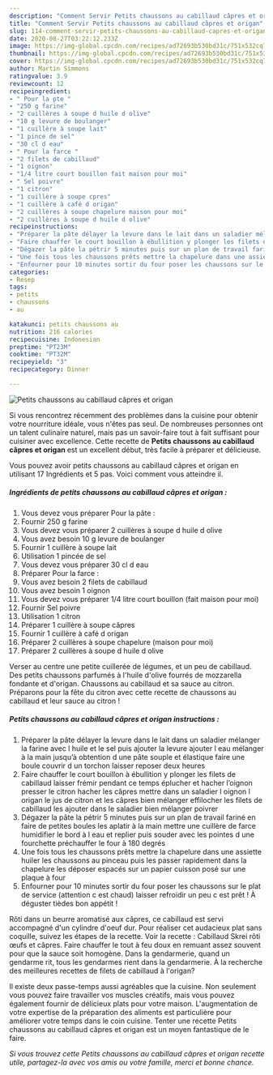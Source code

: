 ```yaml
---
description: "Comment Servir Petits chaussons au cabillaud câpres et origan"
title: "Comment Servir Petits chaussons au cabillaud câpres et origan"
slug: 114-comment-servir-petits-chaussons-au-cabillaud-capres-et-origan
date: 2020-08-27T03:22:12.233Z
image: https://img-global.cpcdn.com/recipes/ad72693b530bd31c/751x532cq70/petits-chaussons-au-cabillaud-capres-et-origan-photo-principale-de-la-recette.jpg
thumbnail: https://img-global.cpcdn.com/recipes/ad72693b530bd31c/751x532cq70/petits-chaussons-au-cabillaud-capres-et-origan-photo-principale-de-la-recette.jpg
cover: https://img-global.cpcdn.com/recipes/ad72693b530bd31c/751x532cq70/petits-chaussons-au-cabillaud-capres-et-origan-photo-principale-de-la-recette.jpg
author: Martin Simmons
ratingvalue: 3.9
reviewcount: 12
recipeingredient:
- " Pour la pte "
- "250 g farine"
- "2 cuillères à soupe d huile d olive"
- "10 g levure de boulanger"
- "1 cuillère à soupe lait"
- "1 pince de sel"
- "30 cl d eau"
- " Pour la farce "
- "2 filets de cabillaud"
- "1 oignon"
- "1/4 litre court bouillon fait maison pour moi"
- " Sel poivre"
- "1 citron"
- "1 cuillère à soupe cpres"
- "1 cuillère à café d origan"
- "2 cuillères à soupe chapelure maison pour moi"
- "2 cuillères à soupe d huile d olive"
recipeinstructions:
- "Préparer la pâte délayer la levure dans le lait dans un saladier mélanger la farine avec l huile et le sel puis ajouter la levure ajouter l eau mélanger à la main jusqu’à obtention d une pâte souple et élastique faire une boule couvrir d un torchon laisser reposer deux heures"
- "Faire chauffer le court bouillon à ébullition y plonger les filets de cabillaud laisser frémir pendant ce temps éplucher et hacher l’oignon presser le citron hacher les câpres mettre dans un saladier l oignon l origan le jus de citron et les câpres bien mélanger effilocher les filets de cabillaud les ajouter dans le saladier bien mélanger poivrer"
- "Dégazer la pâte la pétrir 5 minutes puis sur un plan de travail fariné en faire de petites boules les aplatir à la main mettre une cuillère de farce humidifier le bord à l eau et replier puis souder avec les pointes d une fourchette préchauffer le four à 180 degrés"
- "Une fois tous les chaussons prêts mettre la chapelure dans une assiette huiler les chaussons au pinceau puis les passer rapidement dans la chapelure les déposer espacés sur un papier cuisson posé sur une plaque à four"
- "Enfourner pour 10 minutes sortir du four poser les chaussons sur le plat de service (attention c est chaud) laisser refroidir un peu c est prêt ! À déguster tièdes bon appétit !"
categories:
- Resep
tags:
- petits
- chaussons
- au

katakunci: petits chaussons au 
nutrition: 216 calories
recipecuisine: Indonesian
preptime: "PT23M"
cooktime: "PT32M"
recipeyield: "3"
recipecategory: Dinner

---
```



![Petits chaussons au cabillaud câpres et origan](https://img-global.cpcdn.com/recipes/ad72693b530bd31c/751x532cq70/petits-chaussons-au-cabillaud-capres-et-origan-photo-principale-de-la-recette.jpg)

Si vous rencontrez récemment des problèmes dans la cuisine pour obtenir votre nourriture idéale, vous n'êtes pas seul. De nombreuses personnes ont un talent culinaire naturel, mais pas un savoir-faire tout à fait suffisant pour cuisiner avec excellence. Cette recette de <strong> Petits chaussons au cabillaud câpres et origan </strong> est un excellent début, très facile à préparer et délicieuse.

<!--inarticleads1-->

Vous pouvez avoir petits chaussons au cabillaud câpres et origan en utilisant 17 Ingrédients et 5 pas. Voici comment vous atteindre il.

##### Ingrédients de petits chaussons au cabillaud câpres et origan :

1. Vous devez vous préparer  Pour la pâte :
1. Fournir 250 g farine
1. Vous devez vous préparer 2 cuillères à soupe d huile d olive
1. Vous avez besoin 10 g levure de boulanger
1. Fournir 1 cuillère à soupe lait
1. Utilisation 1 pincée de sel
1. Vous devez vous préparer 30 cl d eau
1. Préparer  Pour la farce :
1. Vous avez besoin 2 filets de cabillaud
1. Vous avez besoin 1 oignon
1. Vous devez vous préparer 1/4 litre court bouillon (fait maison pour moi)
1. Fournir  Sel poivre
1. Utilisation 1 citron
1. Préparer 1 cuillère à soupe câpres
1. Fournir 1 cuillère à café d origan
1. Préparer 2 cuillères à soupe chapelure (maison pour moi)
1. Préparer 2 cuillères à soupe d huile d olive


Verser au centre une petite cuillerée de légumes, et un peu de cabillaud. Des petits chaussons parfumés à l&#39;huile d&#39;olive fourrés de mozzarella fondante et d&#39;origan. Chaussons au cabillaud et sa sauce au citron. Préparons pour la fête du citron avec cette recette de chaussons au cabillaud et leur sauce au citron ! 

<!--inarticleads2-->

##### Petits chaussons au cabillaud câpres et origan instructions :

1. Préparer la pâte délayer la levure dans le lait dans un saladier mélanger la farine avec l huile et le sel puis ajouter la levure ajouter l eau mélanger à la main jusqu’à obtention d une pâte souple et élastique faire une boule couvrir d un torchon laisser reposer deux heures
1. Faire chauffer le court bouillon à ébullition y plonger les filets de cabillaud laisser frémir pendant ce temps éplucher et hacher l’oignon presser le citron hacher les câpres mettre dans un saladier l oignon l origan le jus de citron et les câpres bien mélanger effilocher les filets de cabillaud les ajouter dans le saladier bien mélanger poivrer
1. Dégazer la pâte la pétrir 5 minutes puis sur un plan de travail fariné en faire de petites boules les aplatir à la main mettre une cuillère de farce humidifier le bord à l eau et replier puis souder avec les pointes d une fourchette préchauffer le four à 180 degrés
1. Une fois tous les chaussons prêts mettre la chapelure dans une assiette huiler les chaussons au pinceau puis les passer rapidement dans la chapelure les déposer espacés sur un papier cuisson posé sur une plaque à four
1. Enfourner pour 10 minutes sortir du four poser les chaussons sur le plat de service (attention c est chaud) laisser refroidir un peu c est prêt ! À déguster tièdes bon appétit !


Rôti dans un beurre aromatisé aux câpres, ce cabillaud est servi accompagné d&#39;un cylindre d&#39;oeuf dur. Pour réaliser cet audacieux plat sans coquille, suivez les étapes de la recette. Voir la recette : Cabillaud Skrei rôti œufs et câpres. Faire chauffer le tout à feu doux en remuant assez souvent pour que la sauce soit homogène. Dans la gendarmerie, quand un gendarme rit, tous les gendarmes rient dans la gendarmerie. À la recherche des meilleures recettes de filets de cabillaud à l&#39;origan? 

<!--inarticleads1-->

<p>
Il existe deux passe-temps aussi agréables que la cuisine. Non seulement vous pouvez faire travailler vos muscles créatifs, mais vous pouvez également fournir de délicieux plats pour votre maison. L'augmentation de votre expertise de la préparation des aliments est particulière pour améliorer votre temps dans le coin cuisine. Tenter une recette Petits chaussons au cabillaud câpres et origan est un moyen fantastique de le faire.
</p>

<p>
<i>Si vous trouvez cette Petits chaussons au cabillaud câpres et origan recette utile, partagez-la avec vos amis ou votre famille, merci et bonne chance.</i>
</p>

